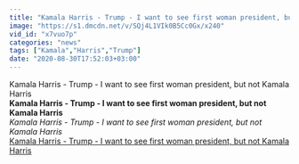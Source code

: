```yaml
---
title: "Kamala Harris - Trump - I want to see first woman president, but not Kamala Harris"
image: "https://s1.dmcdn.net/v/SQj4L1VIk0B5Cc0Gx/x240"
vid_id: "x7vuo7p"
categories: "news"
tags: ["Kamala","Harris","Trump"]
date: "2020-08-30T17:52:03+03:00"
---
```

Kamala Harris - Trump - I want to see first woman president, but not Kamala Harris<br><b>Kamala Harris - Trump - I want to see first woman president, but not Kamala Harris</b><br> <i>Kamala Harris - Trump - I want to see first woman president, but not Kamala Harris</i><br> <u>Kamala Harris - Trump - I want to see first woman president, but not Kamala Harris</u>
